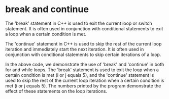 # break and continue
The 'break' statement in C++ is used to exit the current loop or switch statement. It is often used in conjunction with conditional statements to exit a loop when a certain condition is met.

The 'continue' statement in C++ is used to skip the rest of the current loop iteration and immediately start the next iteration. It is often used in conjunction with conditional statements to skip certain iterations of a loop.

In the above code, we demonstrate the use of 'break' and 'continue' in both for and while loops. The 'break' statement is used to exit the loop when a certain condition is met (i or j equals 5), and the 'continue' statement is used to skip the rest of the current loop iteration when a certain condition is met (i or j equals 5). The numbers printed by the program demonstrate the effect of these statements on the loop iterations.